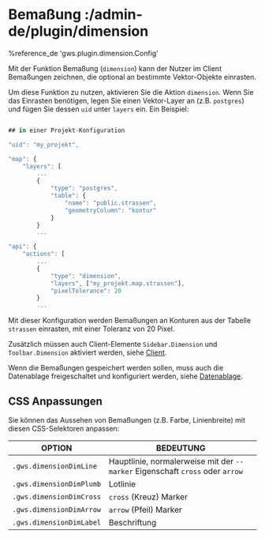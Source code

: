 # Bemaßung :/admin-de/plugin/dimension

%reference_de 'gws.plugin.dimension.Config'

Mit der Funktion Bemaßung (``dimension``) kann der Nutzer im Client Bemaßungen zeichnen, die optional an bestimmte Vektor-Objekte einrasten.

Um diese Funktion zu nutzen, aktivieren Sie die Aktion ``dimension``. Wenn Sie das Einrasten benötigen, legen Sie einen Vektor-Layer an (z.B. ``postgres``) und fügen Sie dessen ``uid`` unter ``layers`` ein. Ein Beispiel:

```javascript

## in einer Projekt-Konfiguration

"uid": "my_projekt",

"map": {
    "layers": [
        ...
        {
            "type": "postgres",
            "table": {
                "name": "public.strassen",
                "geometryColumn": "kontur"
            }
        }
        ...

"api": {
    "actions": [
        ...
        {
            "type": "dimension",
            "layers", ["my_projekt.map.strassen"],
            "pixelTolerance": 20
        }
        ...
```

Mit dieser Konfiguration werden Bemaßungen an Konturen aus der Tabelle ``strassen`` einrasten, mit einer Toleranz von 20 Pixel.

Zusätzlich müssen auch Client-Elemente ``Sidebar.Dimension`` und ``Toolbar.Dimension`` aktiviert werden, siehe [Client](/admin-d/client).

Wenn die Bemaßungen gespeichert werden sollen, muss auch die Datenablage freigeschaltet und konfiguriert werden, siehe [Datenablage](/admin-de/config/datenablage).

## CSS Anpassungen

Sie können das Aussehen von Bemaßungen (z.B. Farbe, Linienbreite) mit diesen CSS-Selektoren anpassen:

| OPTION | BEDEUTUNG |
|--|--|
| ``.gws.dimensionDimLine`` | Hauptlinie, normalerweise mit der ``--marker`` Eigenschaft ``cross`` oder ``arrow`` |
| ``.gws.dimensionDimPlumb`` | Lotlinie |
| ``.gws.dimensionDimCross`` | ``cross`` (Kreuz) Marker |
| ``.gws.dimensionDimArrow`` | ``arrow`` (Pfeil) Marker |
| ``.gws.dimensionDimLabel`` | Beschriftung |
